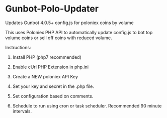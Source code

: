 # Gunbot-Polo-Updater
Updates Gunbot 4.0.5+ config.js for poloniex coins by volume

This uses Poloniex PHP API to automatically update config.js to bot top volume coins or sell off coins with reduced volume.

Instructions:

1) Install PHP (php7 recommended)

2) Enable cUrl PHP Extension in php.ini

3) Create a NEW poloniex API Key

4) Set your key and secret in the .php file.

5) Set configuration based on comments.

6) Schedule to run using cron or task scheduler. Recommended 90 minute intervals.
